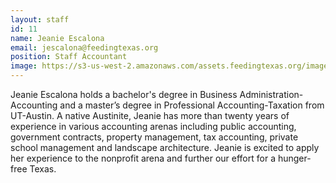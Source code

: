 ```yaml
---
layout: staff
id: 11
name: Jeanie Escalona
email: jescalona@feedingtexas.org
position: Staff Accountant
image: https://s3-us-west-2.amazonaws.com/assets.feedingtexas.org/images/staff/jeanie-escalona.JPG
---
```

Jeanie Escalona holds a bachelor's degree in Business Administration-Accounting and a master’s degree in Professional Accounting-Taxation from UT-Austin. A native Austinite, Jeanie has more than twenty years of experience in various accounting arenas including public accounting, government contracts, property management, tax accounting, private school management and landscape architecture. Jeanie is excited to apply her experience to the nonprofit arena and further our effort for a hunger-free Texas. 
